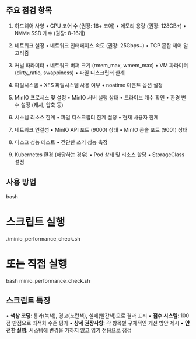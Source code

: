 ## 주요 점검 항목

1. 하드웨어 사양
• CPU 코어 수 (권장: 16+ 코어)
• 메모리 용량 (권장: 128GB+)
• NVMe SSD 개수 (권장: 8-16개)

2. 네트워크 설정
• 네트워크 인터페이스 속도 (권장: 25Gbps+)
• TCP 혼잡 제어 알고리즘

3. 커널 파라미터
• 네트워크 버퍼 크기 (rmem_max, wmem_max)
• VM 파라미터 (dirty_ratio, swappiness)
• 파일 디스크립터 한계

4. 파일시스템
• XFS 파일시스템 사용 여부
• noatime 마운트 옵션 설정

5. MinIO 프로세스 및 설정
• MinIO 서버 실행 상태
• 드라이브 개수 확인
• 환경 변수 설정 (캐시, 압축 등)

6. 시스템 리소스 한계
• 파일 디스크립터 한계 설정
• 현재 사용자 한계

7. 네트워크 연결성
• MinIO API 포트 (9000) 상태
• MinIO 콘솔 포트 (9001) 상태

8. 디스크 성능 테스트
• 간단한 쓰기 성능 측정

9. Kubernetes 환경 (해당하는 경우)
• Pod 상태 및 리소스 할당
• StorageClass 설정

## 사용 방법

bash
# 스크립트 실행
./minio_performance_check.sh

# 또는 직접 실행
bash minio_performance_check.sh


## 스크립트 특징

• **색상 코딩**: 통과(녹색), 경고(노란색), 실패(빨간색)으로 결과 표시
• **점수 시스템**: 100점 만점으로 최적화 수준 평가
• **상세 권장사항**: 각 항목별 구체적인 개선 방안 제시
• **안전한 실행**: 시스템에 변경을 가하지 않고 읽기 전용으로 점검
